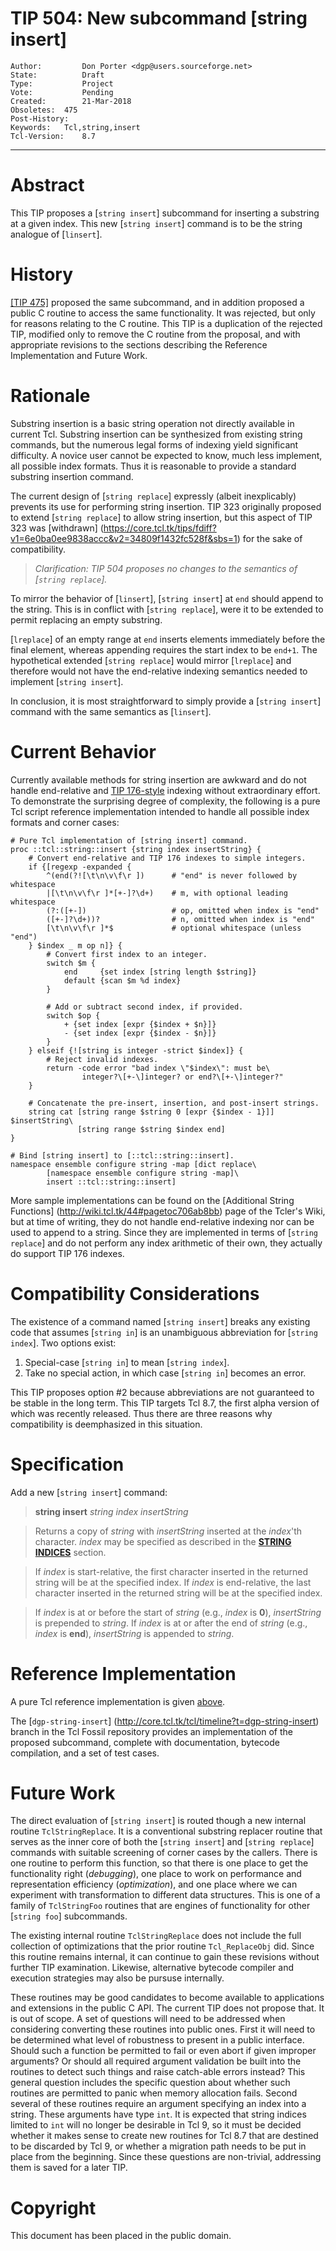 # TIP 504: New subcommand [string insert]
	Author:         Don Porter <dgp@users.sourceforge.net>
	State:          Draft
	Type:           Project
	Vote:           Pending
	Created:        21-Mar-2018
	Obsoletes:	475
	Post-History:   
	Keywords:	Tcl,string,insert
	Tcl-Version:	8.7
-----

# Abstract

This TIP proposes a [`string insert`] subcommand for inserting a substring at a
given index.  This new [`string insert`] command is to be the string analogue of
[`linsert`].

# History

[[TIP 475]](475.md) proposed the same subcommand, and in addition proposed
a public C routine to access the same functionality. It was rejected, but
only for reasons relating to the C routine. This TIP is a duplication of
the rejected TIP, modified only to remove the C routine from the proposal,
and with appropriate revisions to the sections describing the Reference
Implementation and Future Work.
 
# Rationale

Substring insertion is a basic string operation not directly available in
current Tcl.  Substring insertion can be synthesized from existing string
commands, but the numerous legal forms of indexing yield significant difficulty.
A novice user cannot be expected to know, much less implement, all possible
index formats.  Thus it is reasonable to provide a standard substring insertion
command.

The current design of [`string replace`] expressly (albeit inexplicably)
prevents its use for performing string insertion.  TIP 323 originally proposed
to extend [`string replace`] to allow string insertion, but this aspect of TIP
323 was [withdrawn]
(https://core.tcl.tk/tips/fdiff?v1=6e0ba0ee9838accc&v2=34809f1432fc528f&sbs=1)
for the sake of compatibility.

> *Clarification: TIP 504 proposes no changes to the semantics of [`string
> replace`].*

To mirror the behavior of [`linsert`], [`string insert`] at `end` should append
to the string.  This is in conflict with [`string replace`], were it to be
extended to permit replacing an empty substring.

[`lreplace`] of an empty range at `end` inserts elements immediately before the
final element, whereas appending requires the start index to be `end+1`.  The
hypothetical extended [`string replace`] would mirror [`lreplace`] and therefore
would not have the end-relative indexing semantics needed to implement [`string
insert`].

In conclusion, it is most straightforward to simply provide a [`string insert`]
command with the same semantics as [`linsert`].

# Current Behavior

Currently available methods for string insertion are awkward and do not handle
end-relative and [TIP 176-style](176.md) indexing without extraordinary effort.
To demonstrate the surprising degree of complexity, the following is a pure Tcl
script reference implementation intended to handle all possible index formats
and corner cases:

<a name="ref"></a>

>
    # Pure Tcl implementation of [string insert] command.
    proc ::tcl::string::insert {string index insertString} {
        # Convert end-relative and TIP 176 indexes to simple integers.
        if {[regexp -expanded {
            ^(end(?![\t\n\v\f\r ])      # "end" is never followed by whitespace
            |[\t\n\v\f\r ]*[+-]?\d+)    # m, with optional leading whitespace
            (?:([+-])                   # op, omitted when index is "end"
            ([+-]?\d+))?                # n, omitted when index is "end"
            [\t\n\v\f\r ]*$             # optional whitespace (unless "end")
        } $index _ m op n]} {
            # Convert first index to an integer.
            switch $m {
                end     {set index [string length $string]}
                default {scan $m %d index}
            }
>
            # Add or subtract second index, if provided.
            switch $op {
                + {set index [expr {$index + $n}]}
                - {set index [expr {$index - $n}]}
            }
        } elseif {![string is integer -strict $index]} {
            # Reject invalid indexes.
            return -code error "bad index \"$index\": must be\
                    integer?\[+-\]integer? or end?\[+-\]integer?"
        }
>
        # Concatenate the pre-insert, insertion, and post-insert strings.
        string cat [string range $string 0 [expr {$index - 1}]] $insertString\
                   [string range $string $index end]
    }
>
    # Bind [string insert] to [::tcl::string::insert].
    namespace ensemble configure string -map [dict replace\
            [namespace ensemble configure string -map]\
            insert ::tcl::string::insert]

More sample implementations can be found on the [Additional String Functions]
(http://wiki.tcl.tk/44#pagetoc706ab8bb) page of the Tcler's Wiki, but at time of
writing, they do not handle end-relative indexing nor can be used to append to a
string.  Since they are implemented in terms of [`string replace`] and do not
perform any index arithmetic of their own, they actually do support TIP 176
indexes.

# Compatibility Considerations

The existence of a command named [`string insert`] breaks any existing code that
assumes [`string in`] is an unambiguous abbreviation for [`string index`].  Two
options exist:

1. Special-case [`string in`] to mean [`string index`].
2. Take no special action, in which case [`string in`] becomes an error.

This TIP proposes option #2 because abbreviations are not guaranteed to be
stable in the long term.  This TIP targets Tcl 8.7, the first alpha version of
which was recently released.  Thus there are three reasons why compatibility is
deemphasized in this situation.

# Specification

Add a new [`string insert`] command:

> **string insert** *string index insertString*

> Returns a copy of *string* with *insertString* inserted at the *index*'th
> character.  *index* may be specified as described in the [**STRING
> INDICES**](https://www.tcl.tk/man/tcl/TclCmd/string.htm#M54) section.

> If *index* is start-relative, the first character inserted in the returned
> string will be at the specified index.  If *index* is end-relative, the last
> character inserted in the returned string will be at the specified index.

> If *index* is at or before the start of *string* (e.g., *index* is **0**),
> *insertString* is prepended to *string*.  If *index* is at or after the end of
> *string* (e.g., *index* is **end**), *insertString* is appended to *string*.

# Reference Implementation

A pure Tcl reference implementation is given [above](#ref).

The [`dgp-string-insert`]
(http://core.tcl.tk/tcl/timeline?t=dgp-string-insert) branch in the Tcl Fossil
repository provides an implementation of the proposed subcommand, complete
with documentation, bytecode compilation, and a set of test cases.

# Future Work

The direct evaluation of [`string insert`] is routed though a new 
internal routine `TclStringReplace`. It is a conventional substring
replacer routine that serves as the inner core of both the
[`string insert`] and [`string replace`] commands with suitable
screening of corner cases by the callers.  There is one routine to
perform this function, so that there is one place to get the 
functionality right (*debugging*), one place to work on performance
and representation efficiency (*optimization*), and one place where
we can experiment with transformation to different data structures.
This is one of a family of `TclStringFoo` routines that are engines
of functionality for other [`string foo`] subcommands.

The existing internal routine `TclStringReplace` does not include
the full collection of optimizations that the prior routine
`Tcl_ReplaceObj` did. Since this routine remains internal, it can
continue to gain these revisions without further TIP examination.
Likewise, alternative bytecode compiler and execution strategies may
also be pursuse internally.

These routines may be good candidates to become available to applications
and extensions in the public C API. The current TIP does not propose that.
It is out of scope. A set of questions will need to be addressed when
considering converting these routines into public ones. First it will
need to be determined what level of robustness to present in a public
interface. Should such a function be permitted to fail or even abort
if given improper arguments? Or should all required argument validation
be built into the routines to detect such things and raise catch-able
errors instead? This general question includes the specific question
about whether such routines are permitted to panic when memory allocation
fails. Second several of these routines require an argument specifying
an index into a string. These arguments have type `int`. It is expected
that string indices limited to `int` will no longer be desirable in Tcl 9,
so it must be decided whether it makes sense to create new routines
for Tcl 8.7 that are destined to be discarded by Tcl 9, or whether a
migration path needs to be put in place from the beginning. Since these
questions are non-trivial, addressing them is saved for a later TIP.

# Copyright

This document has been placed in the public domain.

